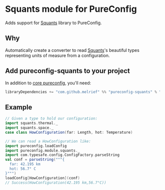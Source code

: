# Squants module for PureConfig

Adds support for [Squants](http://www.squants.com/) library to PureConfig.

## Why

Automatically create a converter to read [Squants](http://www.squants.com/)'s beautiful types representing units of measure from a configuration.

## Add pureconfig-squants to your project

In addition to [core pureconfig](https://github.com/melrief/pureconfig), you'll need:

```scala
libraryDependencies += "com.github.melrief" %% "pureconfig-squants" % "0.5.1"
```

## Example

```scala
// Given a type to hold our configuration:
import squants.thermal._
import squants.space._
case class HowConfiguration(far: Length, hot: Temperature)

// We can read a HowConfiguration like:
import pureconfig.loadConfig
import pureconfig.module.squants._
import com.typesafe.config.ConfigFactory.parseString
val conf = parseString("""{
  far: 42.195 km
  hot: 56.7° C
}""")
loadConfig[HowConfiguration](conf)
// Success(HowConfiguration(42.195 km,56.7°C))
```
